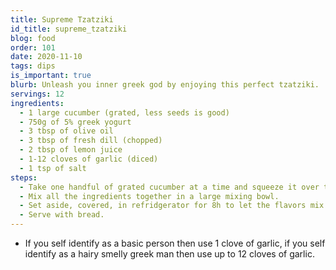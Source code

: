```yaml
---
title: Supreme Tzatziki
id_title: supreme_tzatziki
blog: food
order: 101
date: 2020-11-10
tags: dips
is_important: true
blurb: Unleash you inner greek god by enjoying this perfect tzatziki.
servings: 12
ingredients:
  - 1 large cucumber (grated, less seeds is good)
  - 750g of 5% greek yogurt
  - 3 tbsp of olive oil
  - 3 tbsp of fresh dill (chopped)
  - 2 tbsp of lemon juice
  - 1-12 cloves of garlic (diced)
  - 1 tsp of salt
steps:
  - Take one handful of grated cucumber at a time and squeeze it over the sink to remove excess water.
  - Mix all the ingredients together in a large mixing bowl.
  - Set aside, covered, in refridgerator for 8h to let the flavors mix.
  - Serve with bread.
---
```

- If you self identify as a basic person then use 1 clove of garlic, if you self identify as a hairy smelly greek man then use up to 12 cloves of garlic.
